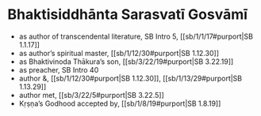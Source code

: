# Bhaktisiddhānta Sarasvatī Gosvāmī

* as author of transcendental literature, SB Intro 5, [[sb/1/1/17#purport|SB 1.1.17]]
* as author’s spiritual master, [[sb/1/12/30#purport|SB 1.12.30]]
* as Bhaktivinoda Thākura’s son, [[sb/3/22/19#purport|SB 3.22.19]]
* as preacher, SB Intro 40
* author &, [[sb/1/12/30#purport|SB 1.12.30]], [[sb/1/13/29#purport|SB 1.13.29]]
* author met, [[sb/3/22/5#purport|SB 3.22.5]]
* Kṛṣṇa’s Godhood accepted by, [[sb/1/8/19#purport|SB 1.8.19]]
